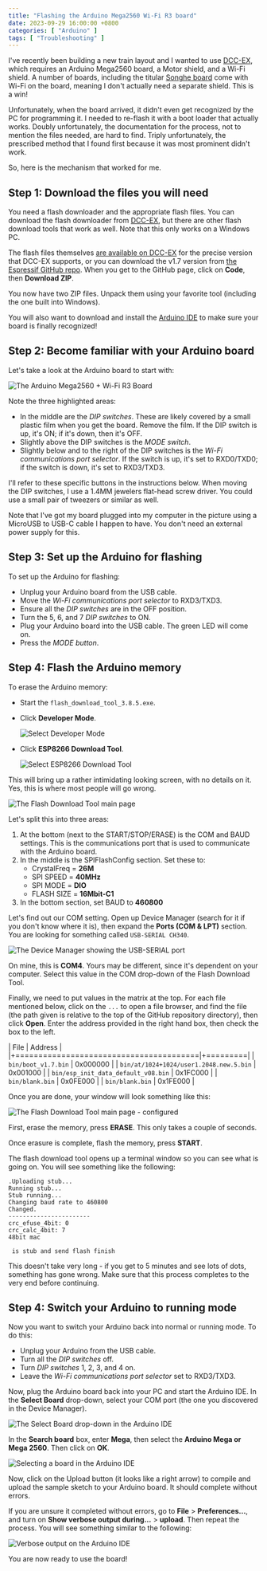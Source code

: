 ```yaml
---
title: "Flashing the Arduino Mega2560 Wi-Fi R3 board"
date: 2023-09-29 16:00:00 +0800
categories: [ "Arduino" ]
tags: [ "Troubleshooting" ]
---
```


I've recently been building a new train layout and I wanted to use [DCC-EX](https://dcc-ex.com), which requires an Arduino Mega2560 board, a Motor shield, and a Wi-Fi shield.  A number of boards, including the titular [Songhe board](https://www.amazon.com/gp/product/B07THDDFSJ) come with Wi-Fi on the board, meaning I don't actually need a separate shield.  This is a win!

Unfortunately, when the board arrived, it didn't even get recognized by the PC for programming it.  I needed to re-flash it with a boot loader that actually works.  Doubly unfortunately, the documentation for the process, not to mention the files needed, are hard to find.  Triply unfortunately, the prescribed method that I found first because it was most prominent didn't work.

So, here is the mechanism that worked for me.

## Step 1: Download the files you will need

You need a flash downloader and the appropriate flash files.  You can download the flash downloader from [DCC-EX](https://dcc-ex.com/_static/files/esp8266/flash_download_tool_v3.8.5.zip), but there are other flash download tools that work as well.  Note that this only works on a Windows PC.

The flash files themselves [are available on DCC-EX](https://dcc-ex.com/_static/files/esp8266/ESP8266_NonOS_AT_Bin_V1.7.4.zip) for the precise version that DCC-EX supports, or you can download the v1.7 version from [the Espressif GitHub repo](https://github.com/espressif/ESP8266_NONOS_SDK).  When you get to the GitHub page, click on **Code**, then **Download ZIP**.

You now have two ZIP files. Unpack them using your favorite tool (including the one built into Windows).

You will also want to download and install the [Arduino IDE](https://www.arduino.cc/en/software) to make sure your board is finally recognized!

## Step 2: Become familiar with your Arduino board

Let's take a look at the Arduino board to start with:

![The Arduino Mega2560 + Wi-Fi R3 Board](/assets/2023/0929/img1.jpg)

Note the three highlighted areas:

* In the middle are the _DIP switches_.  These are likely covered by a small plastic film when you get the board.  Remove the film.  If the DIP switch is up, it's ON; if it's down, then it's OFF.
* Slightly above the DIP switches is the _MODE switch_.
* Slightly below and to the right of the DIP switches is the _Wi-Fi communications port selector_. If the switch is up, it's set to RXD0/TXD0; if the switch is down, it's set to RXD3/TXD3.

I'll refer to these specific buttons in the instructions below.  When moving the DIP switches, I use a 1.4MM jewelers flat-head screw driver.  You could use a small pair of tweezers or similar as well.

Note that I've got my board plugged into my computer in the picture using a MicroUSB to USB-C cable I happen to have.  You don't need an external power supply for this.

## Step 3: Set up the Arduino for flashing

To set up the Arduino for flashing:

* Unplug your Arduino board from the USB cable.
* Move the _Wi-Fi communications port selector_ to RXD3/TXD3.
* Ensure all the _DIP switches_ are in the OFF position.
* Turn the 5, 6, and 7 _DIP switches_ to ON.
* Plug your Arduino board into the USB cable.  The green LED will come on.
* Press the _MODE button_.

## Step 4: Flash the Arduino memory

To erase the Arduino memory:

* Start the `flash_download_tool_3.8.5.exe`.
* Click **Developer Mode**.

  ![Select Developer Mode](/assets/2023/0929/screenshot-1.png)

* Click **ESP8266 Download Tool**.

  ![Select ESP8266 Download Tool](/assets/2023/0929/screenshot-2.png)

This will bring up a rather intimidating looking screen, with no details on it.  Yes, this is where most people will go wrong.

![The Flash Download Tool main page](/assets/2023/0929/img3.png)

Let's split this into three areas:

1. At the bottom (next to the START/STOP/ERASE) is the COM and BAUD settings.  This is the communications port that is used to communicate with the Arduino board.
2. In the middle is the SPIFlashConfig section. Set these to:
   * CrystalFreq = **26M**
   * SPI SPEED = **40MHz**
   * SPI MODE = **DIO**
   * FLASH SIZE = **16Mbit-C1**
3. In the bottom section, set BAUD to **460800**

Let's find out our COM setting.  Open up Device Manager (search for it if you don't know where it is), then expand the **Ports (COM & LPT)** section.  You are looking for something called `USB-SERIAL CH340`.

![The Device Manager showing the USB-SERIAL port](/assets/2023/0929/img4.png)

On mine, this is **COM4**.  Yours may be different, since it's dependent on your computer.  Select this value in the COM drop-down of the Flash Download Tool.

Finally, we need to put values in the matrix at the top.  For each file mentioned below, click on the `...` to open a file browser, and find the file (the path given is relative to the top of the GitHub repository directory), then click **Open**.  Enter the address provided in the right hand box, then check the box to the left.

| File                                    | Address  |
|+========================================|+=========|
| `bin/boot_v1.7.bin`                     | 0x000000 |
| `bin/at/1024+1024/user1.2048.new.5.bin` | 0x001000 |
| `bin/esp_init_data_default_v08.bin`     | 0x1FC000 |
| `bin/blank.bin`                         | 0x0FE000 |
| `bin/blank.bin`                         | 0x1FE000 |

Once you are done, your window will look something like this:

![The Flash Download Tool main page - configured](/assets/2023/0929/img5.png)

First, erase the memory, press **ERASE**.  This only takes a couple of seconds.

Once erasure is complete, flash the memory, press **START**.

The flash download tool opens up a terminal window so you can see what is going on.  You will see something like the following:

```text
.Uploading stub...
Running stub...
Stub running...
Changing baud rate to 460800
Changed.
-----------------------
crc_efuse_4bit: 0
crc_calc_4bit: 7
48bit mac

 is stub and send flash finish
```

This doesn't take very long - if you get to 5 minutes and see lots of dots, something has gone wrong.  Make sure that this process completes to the very end before continuing.

## Step 4: Switch your Arduino to running mode

Now you want to switch your Arduino back into normal or running mode.  To do this:

* Unplug your Arduino from the USB cable.
* Turn all the _DIP switches_ off.
* Turn _DIP switches_ 1, 2, 3, and 4 on.
* Leave the _Wi-Fi communications port selector_ set to RXD3/TXD3.

Now, plug the Arduino board back into your PC and start the Arduino IDE. In the **Select Board** drop-down, select your COM port (the one you discovered in the Device Manager).

![The Select Board drop-down in the Arduino IDE](/assets/2023/0929/img6.png)

In the **Search board** box, enter **Mega**, then select the **Arduino Mega or Mega 2560**.  Then click on **OK**.

![Selecting a board in the Arduino IDE](/assets/2023/0929/img7.png)

Now, click on the Upload button (it looks like a right arrow) to compile and upload the sample sketch to your Arduino board.  It should complete without errors.

If you are unsure it completed without errors, go to **File** > **Preferences...**, and turn on **Show verbose output during...** > **upload**.  Then repeat the process.  You will see something similar to the following:

![Verbose output on the Arduino IDE](/assets/2023/0929/img8.png)

You are now ready to use the board!
